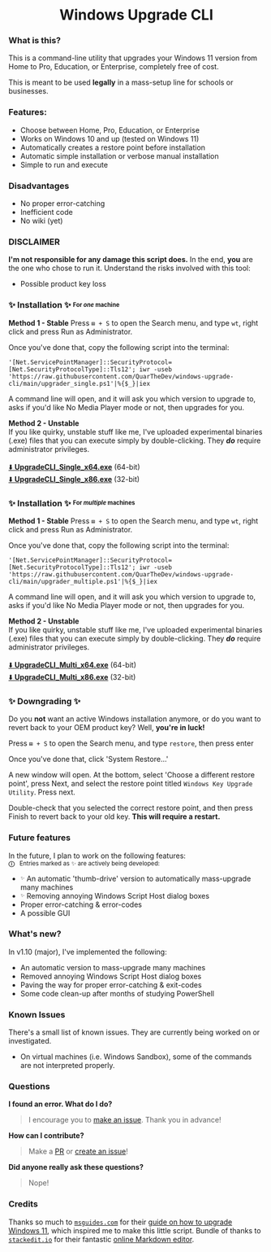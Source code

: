 <p align="center">
<h1 align="center">Windows Upgrade CLI</h1>
</p>

### What is this?

This is a command-line utility that upgrades your Windows 11 version from Home to Pro, Education, or Enterprise, completely free of cost.

This is meant to be used **legally** in a mass-setup line for schools or businesses.

### Features:

- Choose between Home, Pro, Education, or Enterprise
- Works on Windows 10 and up (tested on Windows 11)
- Automatically creates a restore point before installation
- Automatic simple installation or verbose manual installation
- Simple to run and execute

### Disadvantages

- No proper error-catching
- Inefficient code
- No wiki (yet)

### DISCLAIMER

**I'm not responsible for any damage this script does.** In the end, **you** are the one who chose to run it. Understand the risks involved with this tool:

 - Possible product key loss

### ✨ **Installation** ✨ <sup><sub>For *one* machine</sub></sup>

**Method 1 - Stable**
Press `⊞ + S` to open the Search menu, and type `wt`, right click and press Run as Administrator.

Once you've done that, copy the following script into the terminal:
```
'[Net.ServicePointManager]::SecurityProtocol=[Net.SecurityProtocolType]::Tls12'; iwr -useb 'https://raw.githubusercontent.com/QuarTheDev/windows-upgrade-cli/main/upgrader_single.ps1'|%{$_}|iex
```
A command line will open, and it will ask you which version to upgrade to, asks if you'd like No Media Player mode or not, then upgrades for you.

**Method 2 - Unstable**<br>
If you like quirky, unstable stuff like me, I've uploaded experimental binaries (.exe) files that you can execute simply by double-clicking. They ***do*** require administrator privileges.<br><br>
[⬇️ **UpgradeCLI_Single_x64.exe**](https://github.com/QuarTheDev/windows-upgrade-cli/releases/latest/download/UpgradeCLI_Single_x64.exe)  (64-bit)<br>
[⬇️ **UpgradeCLI_Single_x86.exe**](https://github.com/QuarTheDev/windows-upgrade-cli/releases/latest/download/UpgradeCLI_Single_x86.exe)  (32-bit)

### ✨ **Installation** ✨ <sup><sub>For *multiple* machines</sub></sup>

**Method 1 - Stable**
Press `⊞ + S` to open the Search menu, and type `wt`, right click and press Run as Administrator.

Once you've done that, copy the following script into the terminal:
```
'[Net.ServicePointManager]::SecurityProtocol=[Net.SecurityProtocolType]::Tls12'; iwr -useb 'https://raw.githubusercontent.com/QuarTheDev/windows-upgrade-cli/main/upgrader_multiple.ps1'|%{$_}|iex
```
A command line will open, and it will ask you which version to upgrade to, asks if you'd like No Media Player mode or not, then upgrades for you.

**Method 2 - Unstable**<br>
If you like quirky, unstable stuff like me, I've uploaded experimental binaries (.exe) files that you can execute simply by double-clicking. They ***do*** require administrator privileges.<br><br>
[⬇️ **UpgradeCLI_Multi_x64.exe**](https://github.com/QuarTheDev/windows-upgrade-cli/releases/latest/download/UpgradeCLI_Multi_x64.exe)  (64-bit)<br>
[⬇️ **UpgradeCLI_Multi_x86.exe**](https://github.com/QuarTheDev/windows-upgrade-cli/releases/latest/download/UpgradeCLI_Multi_x86.exe)  (32-bit)

### ✨ Downgrading ✨

Do you **not** want an active Windows installation anymore, or do you want to revert back to your OEM product key? Well, **you're in luck!**

Press `⊞ + S` to open the Search menu, and type `restore`, then press enter

Once you've done that, click 'System Restore...'

A new window will open. At the bottom, select 'Choose a different restore point', press Next, and select the restore point titled `Windows Key Upgrade Utility`. Press next.

Double-check that you selected the correct restore point, and then press Finish to revert back to your old key. **This will require a restart.**

### Future features
In the future, I plan to work on the following features:<br><sup>**ⓘ** ‌ ‌ Entries marked as ✨ are actively being developed:</sup>

- <sup><sub>✨</sub></sup> An automatic 'thumb-drive' version to automatically mass-upgrade many machines 
- <sup><sub>✨</sub></sup> Removing annoying Windows Script Host dialog boxes
- Proper error-catching & error-codes
- A possible GUI

### What's new?
In v1.10 (major), I've implemented the following:

- An automatic version to mass-upgrade many machines 
- Removed annoying Windows Script Host dialog boxes
- Paving the way for proper error-catching & exit-codes
- Some code clean-up after months of studying PowerShell

### Known Issues
There's a small list of known issues. They are currently being worked on or investigated.

- On virtual machines (i.e. Windows Sandbox), some of the commands are not interpreted properly.

### Questions

**I found an error. What do I do?**

> I encourage you to [make an issue](https://github.com/QuarTheDev/windows-upgrade-cli/issues). Thank you in advance!

**How can I contribute?**

> Make a [PR](https://github.com/QuarTheDev/windows-upgrade-cli/pulls) or [create an issue](https://github.com/QuarTheDev/windows-upgrade-cli/issues)!

**Did anyone really ask these questions?**

> Nope!

### Credits
Thanks so much to [`msguides.com`](https://msguides.com/) for their [guide on how to upgrade Windows 11](https://msguides.com/windows-11), which inspired me to make this little script.
Bundle of thanks to [`stackedit.io`](https://github.com/benweet/stackedit/) for their fantastic [online Markdown editor](https://stackedit.io/app).
